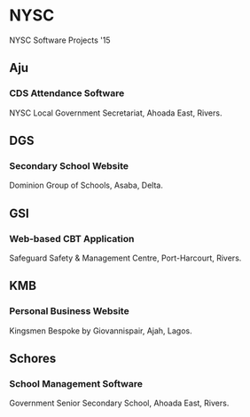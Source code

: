 # NYSC
NYSC Software Projects '15

## Aju
### CDS Attendance Software
NYSC Local Government Secretariat, Ahoada East, Rivers.

## DGS
### Secondary School Website
Dominion Group of Schools, Asaba, Delta.

## GSI
### Web-based CBT Application
Safeguard Safety & Management Centre, Port-Harcourt, Rivers.

## KMB
### Personal Business Website
Kingsmen Bespoke by Giovannispair, Ajah, Lagos.

## Schores
### School Management Software
Government Senior Secondary School, Ahoada East, Rivers.
